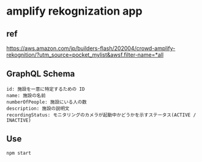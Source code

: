 # amplify rekognization app

## ref

https://aws.amazon.com/jp/builders-flash/202004/crowd-amplify-rekognition/?utm_source=pocket_mylist&awsf.filter-name=*all

## GraphQL Schema

```
id: 施設を一意に特定するための ID
name: 施設の名前
numberOfPeople: 施設にいる人の数
description: 施設の説明文
recordingStatus: モニタリングのカメラが起動中かどうかを示すステータス(ACTIVE / INACTIVE)
```

## Use

```sh
npm start
```
